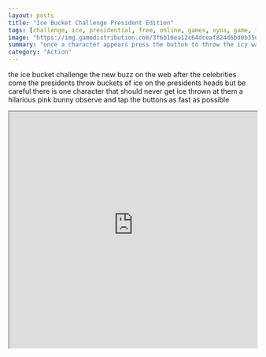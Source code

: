 ```yaml
---
layout: posts
title: "Ice Bucket Challenge President Edition"
tags: [challenge, ice, presidential, free, online, games, oyna, game, free, games, play, play, games]
image: "https://img.gamedistribution.com/3f6b10ea12c64dceaf824d6bd0b35d4c-1280x550.jpeg"
summary: "once a character appears press the button to throw the icy water the characters will appear faster as time passes  free online games oyna game free games play play games"
category: "Action"
---
```


the ice bucket challenge the new buzz on the web after the celebrities come the presidents throw buckets of ice on the presidents heads but be careful there is one character that should never get ice thrown at them a hilarious pink bunny observe and tap the buttons as fast as possible

<iframe width="100%" height="480px;" src="https://html5.gamedistribution.com/3f6b10ea12c64dceaf824d6bd0b35d4c/"></iframe>
